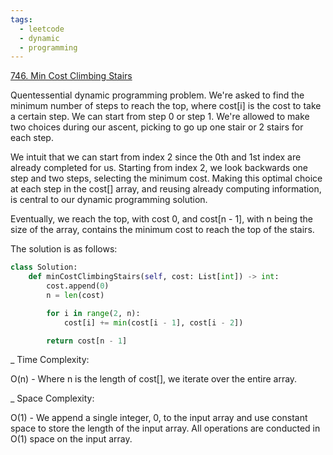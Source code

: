 ```yaml
---
tags:
  - leetcode
  - dynamic
  - programming
---
```


<a href="https://leetcode.com/problems/min-cost-climbing-stairs/">746. Min Cost
Climbing Stairs</a>

Quentessential dynamic programming problem. We're asked to find the minimum
number of steps to reach the top, where cost[i] is the cost to take a certain
step. We can start from step 0 or step 1. We're allowed to make two choices
during our ascent, picking to go up one stair or 2 stairs for each step.

We intuit that we can start from index 2 since the 0th and 1st index are already
completed for us. Starting from index 2, we look backwards one step and two
steps, selecting the minimum cost. Making this optimal choice at each step in
the cost[] array, and reusing already computing information, is central to our
dynamic programming solution.

Eventually, we reach the top, with cost 0, and cost[n - 1], with n being the
size of the array, contains the minimum cost to reach the top of the stairs.

The solution is as follows:

```python
class Solution:
    def minCostClimbingStairs(self, cost: List[int]) -> int:
        cost.append(0)
        n = len(cost)

        for i in range(2, n):
            cost[i] += min(cost[i - 1], cost[i - 2])

        return cost[n - 1]
```

\_ Time Complexity:

O(n) - Where n is the length of cost[], we iterate over the entire array.

\_ Space Complexity:

O(1) - We append a single integer, 0, to the input array and use constant space
to store the length of the input array. All operations are conducted in O(1)
space on the input array.
